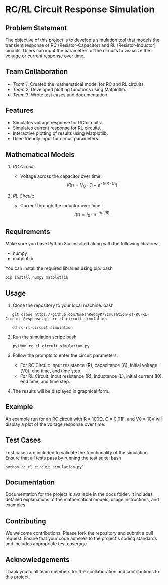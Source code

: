 # RC/RL Circuit Response Simulation

## Problem Statement
The objective of this project is to develop a simulation tool that models the transient response of RC (Resistor-Capacitor) and RL (Resistor-Inductor) circuits. Users can input the parameters of the circuits to visualize the voltage or current response over time.

## Team Collaboration
- *Team 1*: Created the mathematical model for RC and RL circuits.
- *Team 2*: Developed plotting functions using Matplotlib.
- *Team 3*: Wrote test cases and documentation.

## Features
- Simulates voltage response for RC circuits.
- Simulates current response for RL circuits.
- Interactive plotting of results using Matplotlib.
- User-friendly input for circuit parameters.

## Mathematical Models
1. *RC Circuit*:
   - Voltage across the capacitor over time:  
   $$ V(t) = V_0 \cdot (1 - e^{-t / (R \cdot C)}) $$
   
2. *RL Circuit*:
   - Current through the inductor over time:  
   $$ I(t) = I_0 \cdot e^{-t / (L / R)}  $$

## Requirements
Make sure you have Python 3.x installed along with the following libraries:
- numpy
- matplotlib

You can install the required libraries using pip:
bash
```
pip install numpy matplotlib
```

## Usage
1. Clone the repository to your local machine:
   bash
   
```
   git clone https://github.com/UmeshReddyK/Simulation-of-RC-RL-Circuit-Response.git rc-rl-circuit-simulation

   cd rc-rl-circuit-simulation
```

2. Run the simulation script:
   bash
   ```
   python rc_rl_circuit_simulation.py
   ```

3. Follow the prompts to enter the circuit parameters:
   - For RC Circuit: Input resistance (R), capacitance (C), initial voltage (V0), end time, and time step.
   - For RL Circuit: Input resistance (R), inductance (L), initial current (I0), end time, and time step.

4. The results will be displayed in graphical form.

## Example
An example run for an RC circuit with R = 100Ω, C = 0.01F, and V0 = 10V will display a plot of the voltage response over time.

## Test Cases
Test cases are included to validate the functionality of the simulation. Ensure that all tests pass by running the test suite:
bash
```
python rc_rl_circuit_simulation.py`
```

## Documentation
Documentation for the project is available in the docs folder. It includes detailed explanations of the mathematical models, usage instructions, and examples.

## Contributing
We welcome contributions! Please fork the repository and submit a pull request. Ensure that your code adheres to the project's coding standards and includes appropriate test coverage.

## Acknowledgements
Thank you to all team members for their collaboration and contributions to this project.
